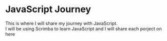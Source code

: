 # JavaScript Journey 
This is where I will share my journey with JavaScript.<br>
I will be using Scrimba to learn JavaScript and I will share each porject on here
